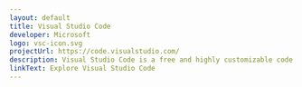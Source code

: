 ```yaml
---
layout: default
title: Visual Studio Code
developer: Microsoft
logo: vsc-icon.svg
projectUrl: https://code.visualstudio.com/
description: Visual Studio Code is a free and highly customizable code editor that is based on an open-source codebase and runs on Linux, macOS, and Windows.
linkText: Explore Visual Studio Code
---
```

